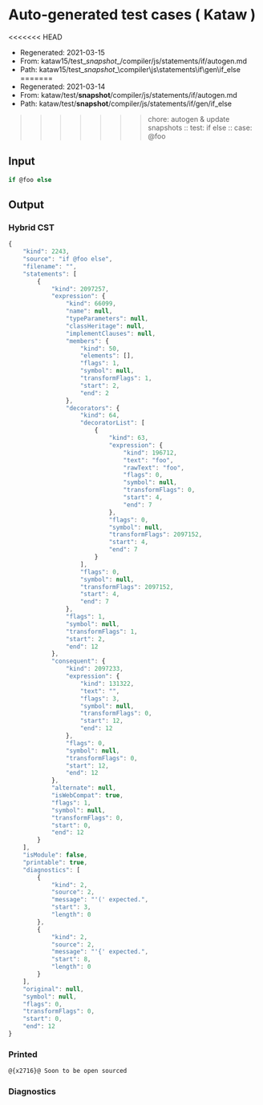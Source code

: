 # Auto-generated test cases ( Kataw )
<<<<<<< HEAD
- Regenerated: 2021-03-15
- From: kataw15/test\__snapshot__/compiler/js/statements/if/autogen.md
- Path: kataw15/test\__snapshot__\compiler\js\statements\if\gen\if_else
=======
- Regenerated: 2021-03-14
- From: kataw/test/__snapshot__/compiler/js/statements/if/autogen.md
- Path: kataw/test/__snapshot__/compiler/js/statements/if/gen/if_else
>>>>>>> chore: autogen & update snapshots
> :: test: if else
> :: case: @foo
## Input

`````js
if @foo else
`````

## Output

### Hybrid CST

```javascript
{
    "kind": 2243,
    "source": "if @foo else",
    "filename": "",
    "statements": [
        {
            "kind": 2097257,
            "expression": {
                "kind": 66099,
                "name": null,
                "typeParameters": null,
                "classHeritage": null,
                "implementClauses": null,
                "members": {
                    "kind": 50,
                    "elements": [],
                    "flags": 1,
                    "symbol": null,
                    "transformFlags": 1,
                    "start": 2,
                    "end": 2
                },
                "decorators": {
                    "kind": 64,
                    "decoratorList": [
                        {
                            "kind": 63,
                            "expression": {
                                "kind": 196712,
                                "text": "foo",
                                "rawText": "foo",
                                "flags": 0,
                                "symbol": null,
                                "transformFlags": 0,
                                "start": 4,
                                "end": 7
                            },
                            "flags": 0,
                            "symbol": null,
                            "transformFlags": 2097152,
                            "start": 4,
                            "end": 7
                        }
                    ],
                    "flags": 0,
                    "symbol": null,
                    "transformFlags": 2097152,
                    "start": 4,
                    "end": 7
                },
                "flags": 1,
                "symbol": null,
                "transformFlags": 1,
                "start": 2,
                "end": 12
            },
            "consequent": {
                "kind": 2097233,
                "expression": {
                    "kind": 131322,
                    "text": "",
                    "flags": 3,
                    "symbol": null,
                    "transformFlags": 0,
                    "start": 12,
                    "end": 12
                },
                "flags": 0,
                "symbol": null,
                "transformFlags": 0,
                "start": 12,
                "end": 12
            },
            "alternate": null,
            "isWebCompat": true,
            "flags": 1,
            "symbol": null,
            "transformFlags": 0,
            "start": 0,
            "end": 12
        }
    ],
    "isModule": false,
    "printable": true,
    "diagnostics": [
        {
            "kind": 2,
            "source": 2,
            "message": "'(' expected.",
            "start": 3,
            "length": 0
        },
        {
            "kind": 2,
            "source": 2,
            "message": "'{' expected.",
            "start": 8,
            "length": 0
        }
    ],
    "original": null,
    "symbol": null,
    "flags": 0,
    "transformFlags": 0,
    "start": 0,
    "end": 12
}
```

### Printed

```javascript
@{x2716}@ Soon to be open sourced
```

### Diagnostics

```javascript

```

